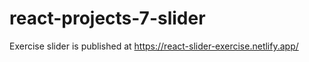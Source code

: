 # react-projects-7-slider

Exercise slider is published at https://react-slider-exercise.netlify.app/
